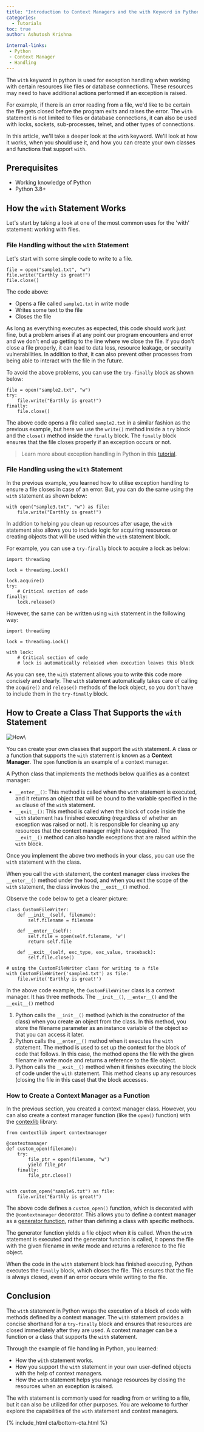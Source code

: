 ```yaml
---
title: "Introduction to Context Managers and the with Keyword in Python"
categories:
  - Tutorials
toc: true
author: Ashutosh Krishna

internal-links:
 - Python
 - Context Manager
 - Handling
---
```


The `with` keyword in python is used for exception handling when working with certain resources like files or database connections. These resources may need to have additional actions performed if an exception is raised.

For example, if there is an error reading from a file, we'd like to be certain the file gets closed before the program exits and raises the error. The `with` statement is not limited to files or database connections, it can also be used with locks, sockets, sub-processes, telnet, and other types of connections.

In this article, we'll take a deeper look at the `with` keyword. We'll look at how it works, when you should use it, and how you can create your own classes and functions that support `with`.

## Prerequisites

- Working knowledge of Python
- Python 3.8+

## How the `with` Statement Works

Let's start by taking a look at one of the most common uses for the 'with' statement: working with files.

### File Handling without the `with` Statement

Let's start with some simple code to write to a file.

~~~{.python caption=""}
file = open("sample1.txt", "w")
file.write("Earthly is great!")
file.close()
~~~

The code above:

- Opens a file called `sample1.txt` in write mode
- Writes some text to the file
- Closes the file

As long as everything executes as expected, this code should work just fine, but a problem arises if at any point our program encounters and error and we don't end up getting to the line where we close the file. If you don't close a file properly, it can lead to data loss, resource leakage, or security vulnerabilities. In addition to that, it can also prevent other processes from being able to interact with the file in the future.

To avoid the above problems, you can use the `try-finally` block as shown below:

~~~{.python caption=""}
file = open("sample2.txt", "w")
try:
    file.write("Earthly is great!")
finally:
    file.close()
~~~

The above code opens a file called `sample2.txt` in a similar fashion as the previous example, but here we use the `write()` method inside a `try` block and the `close()` method inside the `finally` block. The `finally` block ensures that the file closes properly if an exception occurs or not.

> Learn more about exception handling in Python in this [tutorial](https://python.plainenglish.io/exception-handling-in-python-faad6a9d6c17).

### File Handling using the `with` Statement

In the previous example, you learned how to utilise exception handling to ensure a file closes in case of an error. But, you can do the same using the `with` statement as shown below:

~~~{.python caption=""}
with open("sample3.txt", "w") as file:
    file.write("Earthly is great!")
~~~

In addition to helping you clean up resources after usage, the `with` statement also allows you to include logic for acquiring resources or creating objects that will be used within the `with` statement block.

For example, you can use a `try-finally` block to acquire a lock as below:

~~~{.python caption=""}
import threading

lock = threading.Lock()

lock.acquire()
try:
    # Critical section of code
finally:
    lock.release()
~~~

However, the same can be written using `with` statement in the following way:

~~~{.python caption=""}
import threading

lock = threading.Lock()

with lock:
    # Critical section of code
    # lock is automatically released when execution leaves this block
~~~

As you can see, the `with` statement allows you to write this code more concisely and clearly. The `with` statement automatically takes care of calling the `acquire()` and `release()` methods of the lock object, so you don't have to include them in the `try-finally` block.

## How to Create a Class That Supports the `with` Statement

![How]({{site.images}}{{page.slug}}/how.jpg)\

You can create your own classes that support the `with` statement. A class or a function that supports the `with` statement is known as a **Context Manager**. The `open` function is an example of a context manager.

A Python class that implements the methods below qualifies as a context manager:

- `__enter__()`: This method is called when the `with` statement is executed, and it returns an object that will be bound to the variable specified in the `as` clause of the `with` statement.
- `__exit__()`: This method is called when the block of code inside the `with` statement has finished executing (regardless of whether an exception was raised or not). It is responsible for cleaning up any resources that the context manager might have acquired. The `__exit__()` method can also handle exceptions that are raised within the `with` block.

Once you implement the above two methods in your class, you can use the `with` statement with the class.

When you call the `with` statement, the context manager class invokes the `__enter__()` method under the hood, and when you exit the scope of the `with` statement, the class invokes the `__exit__()` method.

Observe the code below to get a clearer picture:

~~~{.python caption=""}
class CustomFileWriter:
    def __init__(self, filename):
        self.filename = filename

    def __enter__(self):
        self.file = open(self.filename, 'w')
        return self.file

    def __exit__(self, exc_type, exc_value, traceback):
        self.file.close()

# using the CustomFileWriter class for writing to a file
with CustomFileWriter('sample4.txt') as file:
    file.write('Earthly is great!')
~~~

In the above code example, the `CustomFileWriter` class is a context manager. It has three methods. The `__init__()`, `__enter__()` and the `__exit__()` method

1. Python calls the `__init__()` method (which is the constructor of the class) when you create an object from the class. In this method, you store the filename parameter as an instance variable of the object so that you can access it later.
2. Python calls the `__enter__()` method when it executes the `with` statement. The method is used to set up the context for the block of code that follows. In this case, the method opens the file with the given filename in write mode and returns a reference to the file object.
3. Python calls the `__exit__()` method when it finishes executing the block of code under the `with` statement. This method cleans up any resources (closing the file in this case) that the block accesses.

### How to Create a Context Manager as a Function

In the previous section, you created a context manager class. However, you can also create a context manager function (like the `open()` function) with the [contexlib](https://docs.python.org/3/library/contextlib.html) library:

~~~{.python caption=""}
from contextlib import contextmanager

@contextmanager
def custom_open(filename):
    try:
        file_ptr = open(filename, "w")
        yield file_ptr
    finally:
        file_ptr.close()


with custom_open("sample5.txt") as file:
    file.write("Earthly is great!")
~~~

The above code defines a `custom_open()` function, which is decorated with the `@contextmanager` decorator. This allows you to define a context manager as a [generator function](https://wiki.python.org/moin/Generators), rather than defining a class with specific methods.

The generator function yields a file object when it is called. When the `with` statement is executed and the generator function is called, it opens the file with the given filename in *write* mode and returns a reference to the file object.

When the code in the `with` statement block has finished executing, Python executes the `finally` block, which closes the file. This ensures that the file is always closed, even if an error occurs while writing to the file.

## Conclusion

The `with` statement in Python wraps the execution of a block of code with methods defined by a context manager. The `with` statement provides a concise shorthand for a `try-finally` block and ensures that resources are closed immediately after they are used. A context manager can be a function or a class that supports the `with` statement.

Through the example of file handling in Python, you learned:

- How the `with` statement works.
- How you support the `with` statement in your own user-defined objects with the help of context managers.
- How the `with` statement helps you manage resources by closing the resources when an exception is raised.

The with statement is commonly used for reading from or writing to a file, but it can also be utilized for other purposes. You are welcome to further explore the capabilities of the `with` statement and context managers.

{% include_html cta/bottom-cta.html %}
